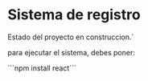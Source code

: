 <h1>Sistema de registro</h1>

Estado del proyecto en construccion.`

para ejecutar el sistema, debes poner:

´´´npm install react´´´
